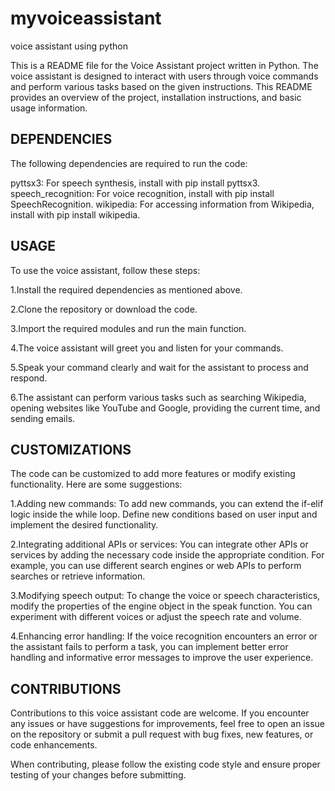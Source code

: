 # myvoiceassistant
voice assistant using python

This is a README file for the Voice Assistant project written in Python. The voice assistant is designed to interact with users through voice commands and perform various tasks based on the given instructions. This README provides an overview of the project, installation instructions, and basic usage information.




## DEPENDENCIES
The following dependencies are required to run the code:

pyttsx3: For speech synthesis, install with pip install pyttsx3.
speech_recognition: For voice recognition, install with pip install SpeechRecognition.
wikipedia: For accessing information from Wikipedia, install with pip install wikipedia.


## USAGE

To use the voice assistant, follow these steps:

1.Install the required dependencies as mentioned above.

2.Clone the repository or download the code.

3.Import the required modules and run the main function.

4.The voice assistant will greet you and listen for your commands.

5.Speak your command clearly and wait for the assistant to process and respond.

6.The assistant can perform various tasks such as searching Wikipedia, opening websites like YouTube and Google, providing the current time, and sending emails.


## CUSTOMIZATIONS

The code can be customized to add more features or modify existing functionality. Here are some suggestions:

1.Adding new commands: To add new commands, you can extend the if-elif logic inside the while loop. Define new conditions based on user input and implement the desired functionality.

2.Integrating additional APIs or services: You can integrate other APIs or services by adding the necessary code inside the appropriate condition. For example, you can use different search engines or web APIs to perform searches or retrieve information.

3.Modifying speech output: To change the voice or speech characteristics, modify the properties of the engine object in the speak function. You can experiment with different voices or adjust the speech rate and volume.

4.Enhancing error handling: If the voice recognition encounters an error or the assistant fails to perform a task, you can implement better error handling and informative error messages to improve the user experience.


## CONTRIBUTIONS

Contributions to this voice assistant code are welcome. If you encounter any issues or have suggestions for improvements, feel free to open an issue on the repository or submit a pull request with bug fixes, new features, or code enhancements.

When contributing, please follow the existing code style and ensure proper testing of your changes before submitting.

